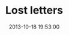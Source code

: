 ---
layout: post
title:  "Lost letters "
date:   2013-10-18 19:53:00
categories: ['illustrations']
image: illustrations/lostLetters6.jpg
image_width: 533
image_height: 400
---